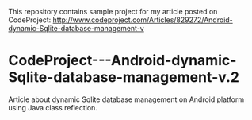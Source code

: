This repository contains sample project for my article posted on CodeProject: 
http://www.codeproject.com/Articles/829272/Android-dynamic-Sqlite-database-management-v

# CodeProject---Android-dynamic-Sqlite-database-management-v.2
Article about dynamic Sqlite database management on Android platform using Java class reflection.
